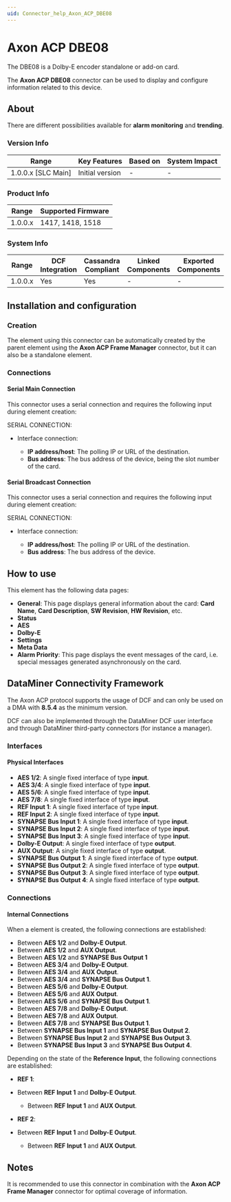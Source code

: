 ```yaml
---
uid: Connector_help_Axon_ACP_DBE08
---
```


# Axon ACP DBE08

The DBE08 is a Dolby-E encoder standalone or add-on card.

The **Axon ACP DBE08** connector can be used to display and configure information related to this device.

## About

There are different possibilities available for **alarm monitoring** and **trending**.

### Version Info

| Range                | Key Features     | Based on     | System Impact     |
|----------------------|------------------|--------------|-------------------|
| 1.0.0.x [SLC Main]   | Initial version  | -            | -                 |

### Product Info

| Range     | Supported Firmware     |
|-----------|------------------------|
| 1.0.0.x   | 1417, 1418, 1518       |

### System Info

| Range     | DCF Integration     | Cassandra Compliant     | Linked Components     | Exported Components     |
|-----------|---------------------|-------------------------|-----------------------|-------------------------|
| 1.0.0.x   | Yes                 | Yes                     | -                     | -                       |

## Installation and configuration

### Creation

The element using this connector can be automatically created by the parent element using the **Axon ACP Frame Manager** connector, but it can also be a standalone element.

### Connections

#### Serial Main Connection

This connector uses a serial connection and requires the following input during element creation:

SERIAL CONNECTION:

- Interface connection:

  - **IP address/host**: The polling IP or URL of the destination.
  - **Bus address**: The bus address of the device, being the slot number of the card.

#### Serial Broadcast Connection

This connector uses a serial connection and requires the following input during element creation:

SERIAL CONNECTION:

- Interface connection:

  - **IP address/host**: The polling IP or URL of the destination.
  - **Bus address**: The bus address of the device.

## How to use

This element has the following data pages:

- **General**: This page displays general information about the card: **Card Name**, **Card Description**, **SW Revision**, **HW Revision**, etc.
- **Status**
- **AES**
- **Dolby-E**
- **Settings**
- **Meta Data**
- **Alarm Priority**: This page displays the event messages of the card, i.e. special messages generated asynchronously on the card.

## DataMiner Connectivity Framework

The Axon ACP protocol supports the usage of DCF and can only be used on a DMA with **8.5.4** as the minimum version.

DCF can also be implemented through the DataMiner DCF user interface and through DataMiner third-party connectors (for instance a manager).

### Interfaces

#### Physical Interfaces

- **AES 1/2**: A single fixed interface of type **input**.
- **AES 3/4**: A single fixed interface of type **input**.
- **AES 5/6**: A single fixed interface of type **input**.
- **AES 7/8**: A single fixed interface of type **input**.
- **REF Input 1**: A single fixed interface of type **input**.
- **REF Input 2**: A single fixed interface of type **input**.
- **SYNAPSE Bus Input 1**: A single fixed interface of type **input**.
- **SYNAPSE Bus Input 2**: A single fixed interface of type **input**.
- **SYNAPSE Bus Input 3**: A single fixed interface of type **input**.
- **Dolby-E Output**: A single fixed interface of type **output**.
- **AUX Output**: A single fixed interface of type **output**.
- **SYNAPSE Bus Output 1**: A single fixed interface of type **output**.
- **SYNAPSE Bus Output 2**: A single fixed interface of type **output**.
- **SYNAPSE Bus Output 3**: A single fixed interface of type **output**.
- **SYNAPSE Bus Output 4**: A single fixed interface of type **output**.

### Connections

#### Internal Connections

When a element is created, the following connections are established:

- Between **AES 1/2** and **Dolby-E Output**.
- Between **AES 1/2** and **AUX Output**.
- Between **AES 1/2** and **SYNAPSE Bus Output 1**
- Between **AES 3/4** and **Dolby-E Output**.
- Between **AES 3/4** and **AUX Output**.
- Between **AES 3/4** and **SYNAPSE Bus Output 1**.
- Between **AES 5/6** and **Dolby-E Output**.
- Between **AES 5/6** and **AUX Output**.
- Between **AES 5/6** and **SYNAPSE Bus Output 1**.
- Between **AES 7/8** and **Dolby-E Output**.
- Between **AES 7/8** and **AUX Output**.
- Between **AES 7/8** and **SYNAPSE Bus Output 1**.
- Between **SYNAPSE Bus Input 1** and **SYNAPSE Bus Output 2**.
- Between **SYNAPSE Bus Input 2** and **SYNAPSE Bus Output 3**.
- Between **SYNAPSE Bus Input 3** and **SYNAPSE Bus Output 4**.

Depending on the state of the **Reference Input**, the following connections are established:

- **REF 1**:

- Between **REF Input 1** and **Dolby-E Output**.
  - Between **REF Input 1** and **AUX Output**.

- **REF 2**:

- Between **REF Input 1** and **Dolby-E Output**.
  - Between **REF Input 1** and **AUX Output**.

## Notes

It is recommended to use this connector in combination with the **Axon ACP Frame Manager** connector for optimal coverage of information.
